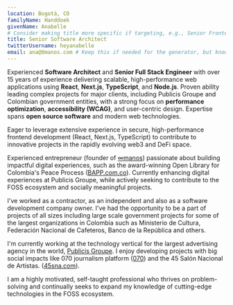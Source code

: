 ```yaml
---
location: Bogotá, CO
familyName: Handdoek
givenName: Anabelle
# Consider making title more specific if targeting, e.g., Senior Frontend Engineer (React/Next.js)
title: Senior Software Architect
twitterUsername: heyanabelle
email: ana@8manos.com # Keep this if needed for the generator, but know it might be parsed by ATS
---
```


Experienced **Software Architect** and **Senior Full Stack Engineer** with over 15 years of experience delivering scalable, high-performance web applications using **React**, **Next.js**, **TypeScript**, and **Node.js**. Proven ability leading complex projects for major clients, including Publicis Groupe and Colombian government entities, with a strong focus on **performance optimization**, **accessibility (WCAG)**, and user-centric design. Expertise spans **open source software** and modern web technologies.

Eager to leverage extensive experience in secure, high-performance frontend development (React, Next.js, TypeScript) to contribute to innovative projects in the rapidly evolving web3 and DeFi space.

Experienced entrepreneur (founder of [&infin;manos](https://8manos.com)) passionate about building impactful digital experiences, such as the award-winning Open Library for Colombia's Peace Process ([BAPP.com.co](https://bapp.com.co)). Currently enhancing digital experiences at Publicis Groupe, while actively seeking to contribute to the FOSS ecosystem and socially meaningful projects.

I've worked as a contractor, as an independent and also as a software development company owner. I've had the opportunity to be a part of projects of all sizes including large scale government projects for some of the largest organizations in Colombia such as Ministerio de Cultura, Federación Nacional de Cafeteros, Banco de la República and others.

I'm currently working at the technology vertical for the largest advertising agency in the world, [Publicis Groupe](https://www.publicisgroupe.com/). I enjoy developing projects with big social impacts like 070 journalism platform ([070](https://cerosetenta.uniandes.edu.co)) and the 45 Salón Nacional de Artistas. ([45sna.com](https://45sna.com)).

I am a highly motivated, self-taught professional who thrives on problem-solving and continually seeks to expand my knowledge of cutting-edge technologies in the FOSS ecosystem.
